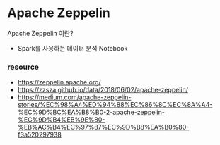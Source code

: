 # Apache Zeppelin

Apache Zeppelin 이란?

- Spark를 사용하는 데이터 분석 Notebook <br>

### resource

- https://zeppelin.apache.org/
- https://zzsza.github.io/data/2018/06/02/apache-zeppelin/
- https://medium.com/apache-zeppelin-stories/%EC%98%A4%ED%94%88%EC%86%8C%EC%8A%A4-%EC%9D%BC%EA%B8%B0-2-apache-zeppelin-%EC%9D%B4%EB%9E%80-%EB%AC%B4%EC%97%87%EC%9D%B8%EA%B0%80-f3a520297938